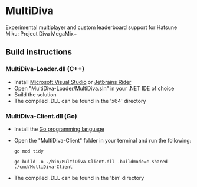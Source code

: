 # MultiDiva

Experimental multiplayer and custom leaderboard support for Hatsune Miku: Project Diva MegaMix+

## Build instructions

 ### MultiDiva-Loader.dll (C++)

 - Install [Microsoft Visual Studio](https://visualstudio.microsoft.com/) or [Jetbrains Rider](https://www.jetbrains.com/rider/)
 - Open "MultiDiva-Loader/MultiDiva.sln" in your .NET IDE of choice
 - Build the solution
 - The compiled .DLL can be found in the 'x64' directory

### MultiDiva-Client.dll (Go)

- Install the [Go programming language](https://go.dev/doc/install)
- Open the "MultiDiva-Client" folder in your terminal and run the following:

	`go mod tidy`

	`go build -o ./bin/MultiDiva-Client.dll -buildmode=c-shared  ./cmd/MultiDiva-Client`

- The compiled .DLL can be found in the 'bin' directory
